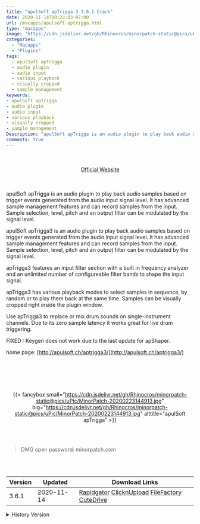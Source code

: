 ```yaml
---
title: "apulSoft apTrigga 3 3.6.1 Crack"
date: 2020-11-14T00:23:03-07:00
url: /macapps/apulsoft-aptrigga.html
type: "macapps"
image: "https://cdn.jsdelivr.net/gh/Rhinocros/minorpatch-static@pics/uPic/uLzbOp.jpg"
categories:
  - "Macapps"
  - "Plugins"
tags:
  - apulSoft apTrigga
  - audio plugin
  - audio input
  - various playback
  - visually cropped
  - sample management
keywords:
- apulSoft apTrigga
- audio plugin
- audio input
- various playback
- visually cropped
- sample management
Description: "apulSoft apTrigga is an audio plugin to play back audio samples based on trigger events generated from the audio input signal level. It has advanced sample management features and can record samples from the input"
comments: true
---
```


<br/>
<br/>
<center>
<a href="http://apulsoft.ch/aptrigga3/" target="blank"><div class="border px-4 border-blue-500 rounded-lg transition duration-500 
    ease-in-out w-48 text-lg text-blue-500 text-center hover:bg-blue-500 hover:text-white">
  Official Website 
</div></a>
</center>
<br/>
<br/>

apulSoft apTrigga is an audio plugin to play back audio samples based on trigger events generated from the audio input signal level. It has advanced sample management features and can record samples from the input. Sample selection, level, pitch and an output filter can be modulated by the signal level.

apulSoft apTrigga3 is an audio plugin to play back audio samples based on trigger events generated from the audio input signal level. It has advanced sample management features and can record samples from the input. Sample selection, level, pitch and an output filter can be modulated by the signal level.

apTrigga3 features an input filter section with a built in frequency analyzer and an unlimited number of configureable filter bands to shape the input signal.

apTrigga3 has various playback modes to select samples in sequence, by random or to play them back at the same time. Samples can be visually cropped right inside the plugin window.

Use apTrigga3 to replace or mix drum sounds on single-instrument channels. Due to its zero sample latency it works great for live drum triggering.

FIXED : Keygen does not work due to the last update for apShaper.

home page: [http://apulsoft.ch/aptrigga3/](http://apulsoft.ch/aptrigga3/)

<br/>
<br/>
<script async src="https://pagead2.googlesyndication.com/pagead/js/adsbygoogle.js"></script>
<ins class="adsbygoogle"
     style="display:block; text-align:center;"
     data-ad-layout="in-article"
     data-ad-format="fluid"
     data-ad-client="ca-pub-8746275014476192"
     data-ad-slot="5144997159"></ins>
<script>
     (adsbygoogle = window.adsbygoogle || []).push({});
</script>
<br/>
<br/>


<center>

{{< fancybox small="https://cdn.jsdelivr.net/gh/Rhinocros/minorpatch-static@pics/uPic/MinorPatch-20200223144913.jpg" big="https://cdn.jsdelivr.net/gh/Rhinocros/minorpatch-static@pics/uPic/MinorPatch-20200223144913.jpg" alttitle="apulSoft apTrigga" >}}

</center>

<br/>
<br/>


> DMG open password: minorpatch.com

<br/>

<br/>
<div id="history_version" class="history_version">

| Version | Updated | Download Links |
| ---- | ---- | ---- |
| 3.6.1 | 2020-11-14 | [Rapidgator](https://ouo.io/2UYtFz)   [ClicknUpload](https://ouo.io/gP51qNC)   [FileFactory](https://ouo.io/DMASZU)   [CuteDrive](https://ouo.io/gm8UJ9c) |
<details>
<summary>History Version</summary>

| Version | Updated | Download Links |
| ---- | ---- | ---- |
| 3.5.4 | 2020-02-23 | [UsersCloud](https://ouo.io/2aeKNl)   [ClicknUpload](https://ouo.io/rgNezX)   [FileFactory](https://ouo.io/u0A75s)   [CuteDrive](https://ouo.io/yVR4TG5) |
</details>

</div>
